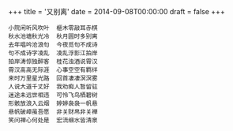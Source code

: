 +++
title = '又别离'
date = 2014-09-08T00:00:00
draft = false
+++

```text
小院闲听风吹叶  榧木零敲耳赤棋
秋水池塘秋光冷  秋月圆时多别离
去年唱吟沧浪句  今夜觅句不成诗
句不成诗字凌乱  凌乱浮影江拍岸
拍岸涛惊独醉客  桂花浊酒说霄汉
霄汉高高无际涯  心事空空有羁绊
来时万里星光路  回首凄凄溟溟雾
人说大道千丈好  我劝痴人暂留驻
迷途未远世相违  可怜飞鸟栖碧树
形骸放浪入云烟  婷婷袅袅一帆悬
悬帆破嶂虽吾愿  非关财帛非关禅
笑问禅心何处是  宏流细水皆清泉
```
